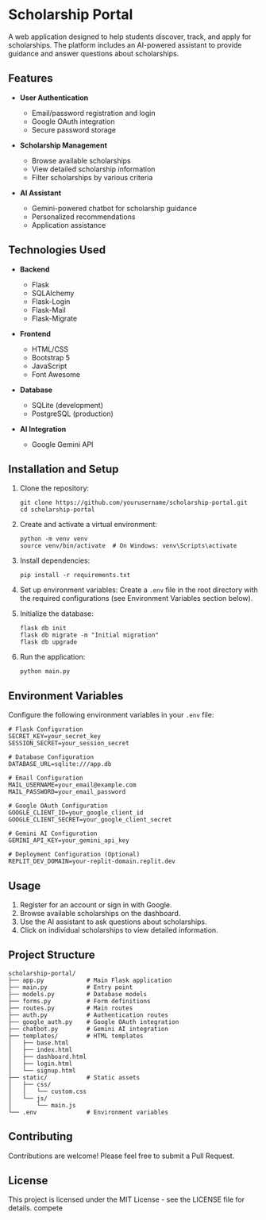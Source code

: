 # Scholarship Portal

A web application designed to help students discover, track, and apply for scholarships. The platform includes an AI-powered assistant to provide guidance and answer questions about scholarships.

## Features

- **User Authentication**
    - Email/password registration and login
    - Google OAuth integration
    - Secure password storage

- **Scholarship Management**
    - Browse available scholarships
    - View detailed scholarship information
    - Filter scholarships by various criteria

- **AI Assistant**
    - Gemini-powered chatbot for scholarship guidance
    - Personalized recommendations
    - Application assistance

## Technologies Used

- **Backend**
    - Flask
    - SQLAlchemy
    - Flask-Login
    - Flask-Mail
    - Flask-Migrate

- **Frontend**
    - HTML/CSS
    - Bootstrap 5
    - JavaScript
    - Font Awesome

- **Database**
    - SQLite (development)
    - PostgreSQL (production)

- **AI Integration**
    - Google Gemini API

## Installation and Setup

1. Clone the repository:
     ```
     git clone https://github.com/yourusername/scholarship-portal.git
     cd scholarship-portal
     ```

2. Create and activate a virtual environment:
     ```
     python -m venv venv
     source venv/bin/activate  # On Windows: venv\Scripts\activate
     ```

3. Install dependencies:
     ```
     pip install -r requirements.txt
     ```

4. Set up environment variables:
     Create a `.env` file in the root directory with the required configurations (see Environment Variables section below).

5. Initialize the database:
     ```
     flask db init
     flask db migrate -m "Initial migration"
     flask db upgrade
     ```

6. Run the application:
     ```
     python main.py
     ```

## Environment Variables

Configure the following environment variables in your `.env` file:

```
# Flask Configuration
SECRET_KEY=your_secret_key
SESSION_SECRET=your_session_secret

# Database Configuration
DATABASE_URL=sqlite:///app.db

# Email Configuration
MAIL_USERNAME=your_email@example.com
MAIL_PASSWORD=your_email_password

# Google OAuth Configuration
GOOGLE_CLIENT_ID=your_google_client_id
GOOGLE_CLIENT_SECRET=your_google_client_secret

# Gemini AI Configuration
GEMINI_API_KEY=your_gemini_api_key

# Deployment Configuration (Optional)
REPLIT_DEV_DOMAIN=your-replit-domain.replit.dev
```

## Usage

1. Register for an account or sign in with Google.
2. Browse available scholarships on the dashboard.
3. Use the AI assistant to ask questions about scholarships.
4. Click on individual scholarships to view detailed information.

## Project Structure

```
scholarship-portal/
├── app.py            # Main Flask application
├── main.py           # Entry point
├── models.py         # Database models
├── forms.py          # Form definitions
├── routes.py         # Main routes
├── auth.py           # Authentication routes
├── google_auth.py    # Google OAuth integration
├── chatbot.py        # Gemini AI integration
├── templates/        # HTML templates
│   ├── base.html
│   ├── index.html
│   ├── dashboard.html
│   ├── login.html
│   └── signup.html
├── static/           # Static assets
│   ├── css/
│   │   └── custom.css
│   └── js/
│       └── main.js
└── .env              # Environment variables
```

## Contributing

Contributions are welcome! Please feel free to submit a Pull Request.

## License

This project is licensed under the MIT License - see the LICENSE file for details. 
compete